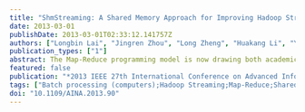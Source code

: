 ```yaml
---
title: "ShmStreaming: A Shared Memory Approach for Improving Hadoop Streaming Performance"
date: 2013-03-01
publishDate: 2013-03-01T02:33:12.141757Z
authors: ["Longbin Lai", "Jingren Zhou", "Long Zheng", "Huakang Li", "Yanchao Lu", "Feilong Tang", "Minyi Guo"]
publication_types: ["1"]
abstract: The Map-Reduce programming model is now drawing both academic and industrial attentions for processing large data. Hadoop, one of the most popular implementations of the model, has been widely adopted. To support application programs written in languages other than Java, Hadoop introduces a streaming mechanism that allows it to communicate with external programs through pipes. Because of the added overhead associated with pipes and context switches, the performance of Hadoop streaming is significantly worse than native Hadoop jobs. We propose ShmStreaming, a mechanism that takes advantages of shared memory to realize Hadoop streaming for better performance. Specifically, ShmStreaming uses shared memory to implement a lockless FIFO queue that connects Hadoop and external programs. To further reduce the number of context switches, the FIFO queue adopts a batching technique to allow multiple key-value pairs to be processed together. For typical benchmarks of word count, grep and inverted index, experimental results show 20-30% performance improvement comparing to the native Hadoop streaming implementation.
featured: false
publication: "*2013 IEEE 27th International Conference on Advanced Information Networking and Applications (AINA)*"
tags: ["Batch processing (computers);Hadoop Streaming;Map-Reduce;Shared Memory"]
doi: "10.1109/AINA.2013.90"
---
```


